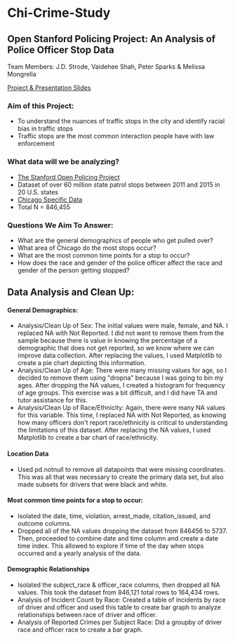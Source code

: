# Chi-Crime-Study

## Open Stanford Policing Project: An Analysis of Police Officer Stop Data   ##
Team Members: J.D. Strode, Vaidehee Shah, Peter Sparks & Melissa Mongrella  

[Project & Presentation Slides](Chi-Crime-Slides.pptx)  
  

### Aim of this Project:  
* To understand the nuances of traffic stops in the city and identify racial bias in traffic stops  
* Traffic stops are the most common interaction people have with law enforcement  
  

### What data will we be analyzing?  
* [The Stanford Open Policing Project](https://openpolicing.stanford.edu/)  
* Dataset of over 60 million state patrol stops between 2011 and 2015 in 20 U.S. states  
* [Chicago Specific Data](https://stacks.stanford.edu/file/druid:yg821jf8611/yg821jf8611_il_chicago_2020_04_01.csv.zip)  
* Total N =  846,455  
  

### Questions We Aim To Answer:  
- What are the general demographics of people who get pulled over?  
- What area of Chicago do the most stops occur?   
- What are the most common time points for a stop to occur?   
- How does the race and gender of the police officer affect the race and gender of the person getting stopped?   
  

## Data Analysis and Clean Up:


#### General Demographics:
- Analysis/Clean Up of Sex: The initial values were male, female, and NA. I replaced NA with Not Reported. I did not want to remove them from the sample because there is value in knowing the percentage of a demographic that does not get reported, so we know where we can improve data collection. After replacing the values, I used Matplotlib to create a pie chart depicting this information.
- Analysis/Clean Up of Age: There were many missing values for age, so I decided to remove them using "dropna" because I was going to bin my ages. After dropping the NA values, I created a histogram for frequency of age groups. This exercise was a bit difficult, and I did have TA and tutor assistance for this.
- Analysis/Clean Up of Race/Ethnicity: Again, there were many NA values for this variable. This time, I replaced NA with Not Reported, as knowing how many officers don't report race/ethnicity is critical to understanding the limitations of this dataset. After replacing the NA values, I used Matplotlib to create a bar chart of race/ethnicity.

#### Location Data
- Used pd.notnull to remove all datapoints that were missing coordinates. This was all that was necessary to create the primary data set, but also made subsets for drivers that were black and white.

#### Most common time points for a stop to occur:
- Isolated the date, time, violation, arrest_made, citation_issued, and outcome columns. 
- Dropped all of the NA values dropping the dataset from 846456 to 5737. Then, proceeded to combine date and time column and create a date time index. This allowed to explore if time of the day when stops occurred and a yearly analysis of the data.

#### Demographic Relationships
- Isolated the subject_race & officer_race columns, then dropped all NA values. This took the dataset from 846,121 total rows to 164,434 rows.
- Analysis of Incident Count by Race: Created a table of incidents by race of driver and officer and used this table to create bar graph to analyze relationships between race of driver and officer.
- Analysis of Reported Crimes per Subject Race: Did a groupby of driver race and officer race to create a bar graph.
